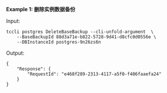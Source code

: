 **Example 1: 删除实例数据备份**



Input: 

```
tccli postgres DeleteBaseBackup --cli-unfold-argument  \
    --BaseBackupId 88d3a71e-b822-5728-9d41-d8cfc0d0556e \
    --DBInstanceId postgres-9n26zs6n
```

Output: 
```
{
    "Response": {
        "RequestId": "e468f289-2313-4117-a5f0-f406faaefa24"
    }
}
```

